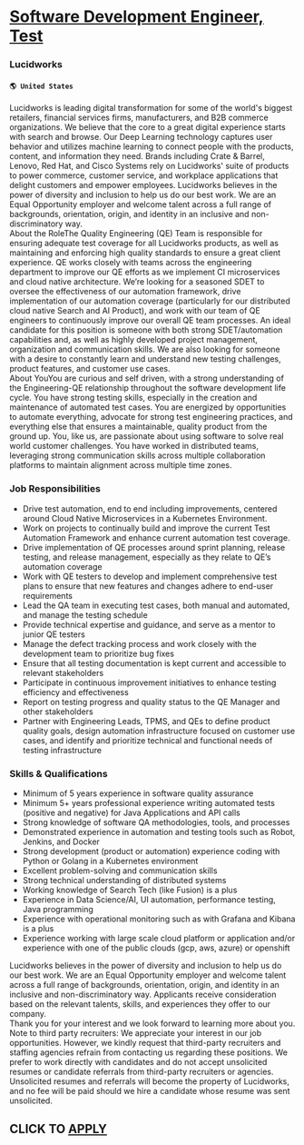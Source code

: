 # [Software Development Engineer, Test](https://www.remotewlb.com/apply/software-development-engineer-test-59848)  
### Lucidworks  
#### `🌎 United States`  
Lucidworks is leading digital transformation for some of the world's biggest retailers, financial services firms, manufacturers, and B2B commerce organizations. We believe that the core to a great digital experience starts with search and browse. Our Deep Learning technology captures user behavior and utilizes machine learning to connect people with the products, content, and information they need. Brands including Crate & Barrel, Lenovo, Red Hat, and Cisco Systems rely on Lucidworks' suite of products to power commerce, customer service, and workplace applications that delight customers and empower employees. Lucidworks believes in the power of diversity and inclusion to help us do our best work. We are an Equal Opportunity employer and welcome talent across a full range of backgrounds, orientation, origin, and identity in an inclusive and non-discriminatory way.  
About the RoleThe Quality Engineering (QE) Team is responsible for ensuring adequate test coverage for all Lucidworks products, as well as maintaining and enforcing high quality standards to ensure a great client experience. QE works closely with teams across the engineering department to improve our QE efforts as we implement CI microservices and cloud native architecture. We’re looking for a seasoned SDET to oversee the effectiveness of our automation framework, drive implementation of our automation coverage (particularly for our distributed cloud native Search and AI Product), and work with our team of QE engineers to continuously improve our overall QE team processes. An ideal candidate for this position is someone with both strong SDET/automation capabilities and, as well as highly developed project management, organization and communication skills. We are also looking for someone with a desire to constantly learn and understand new testing challenges, product features, and
customer use cases.  
About YouYou are curious and self driven, with a strong understanding of the Engineering-QE relationship throughout the software development life cycle. You have strong testing skills, especially in the creation and maintenance of automated test cases. You are energized by opportunities to automate everything, advocate for strong test engineering practices, and everything else that ensures a maintainable, quality product from the ground up. You, like us, are passionate about using software to solve real world customer challenges. You have worked in distributed teams, leveraging strong communication skills across multiple collaboration platforms to maintain alignment across multiple time zones.

### Job Responsibilities

  * Drive test automation, end to end including improvements, centered around Cloud Native Microservices in a Kubernetes Environment.
  * Work on projects to continually build and improve the current Test Automation Framework and enhance current automation test coverage.
  * Drive implementation of QE processes around sprint planning, release testing, and release management, especially as they relate to QE’s automation coverage
  * Work with QE testers to develop and implement comprehensive test plans to ensure that new features and changes adhere to end-user requirements
  * Lead the QA team in executing test cases, both manual and automated, and manage the testing schedule
  * Provide technical expertise and guidance, and serve as a mentor to junior QE testers
  * Manage the defect tracking process and work closely with the development team to prioritize bug fixes
  * Ensure that all testing documentation is kept current and accessible to relevant stakeholders
  * Participate in continuous improvement initiatives to enhance testing efficiency and effectiveness
  * Report on testing progress and quality status to the QE Manager and other stakeholders
  * Partner with Engineering Leads, TPMS, and QEs to define product quality goals, design automation infrastructure focused on customer use cases, and identify and prioritize technical and functional needs of testing infrastructure

### Skills & Qualifications

  * Minimum of 5 years experience in software quality assurance 
  * Minimum 5+ years professional experience writing automated tests (positive and negative) for Java Applications and API calls
  * Strong knowledge of software QA methodologies, tools, and processes
  * Demonstrated experience in automation and testing tools such as Robot, Jenkins, and Docker
  * Strong development (product or automation) experience coding with Python or Golang in a Kubernetes environment
  * Excellent problem-solving and communication skills
  * Strong technical understanding of distributed systems
  * Working knowledge of Search Tech (like Fusion) is a plus
  * Experience in Data Science/AI, UI automation, performance testing, Java programming
  * Experience with operational monitoring such as with Grafana and Kibana is a plus
  * Experience working with large scale cloud platform or application and/or experience with one of the public clouds (gcp, aws, azure) or openshift 

Lucidworks believes in the power of diversity and inclusion to help us do our best work. We are an Equal Opportunity employer and welcome talent across a full range of backgrounds, orientation, origin, and identity in an inclusive and non-discriminatory way. Applicants receive consideration based on the relevant talents, skills, and experiences they offer to our company.  
Thank you for your interest and we look forward to learning more about you.  
Note to third party recruiters: We appreciate your interest in our job opportunities. However, we kindly request that third-party recruiters and staffing agencies refrain from contacting us regarding these positions. We prefer to work directly with candidates and do not accept unsolicited resumes or candidate referrals from third-party recruiters or agencies. Unsolicited resumes and referrals will become the property of Lucidworks, and no fee will be paid should we hire a candidate whose resume was sent unsolicited.  
  
## CLICK TO [APPLY](https://www.remotewlb.com/apply/software-development-engineer-test-59848)


